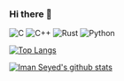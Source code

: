 ### Hi there 👋

<p>
    <img src="https://img.shields.io/badge/-C-007ACC?style=for-the-badge&logo=C&logoColor=white" alt="C">
    <img src="https://img.shields.io/badge/-C++-007DCC?style=for-the-badge&logo=c%2B%2B&logoColor=white" alt="C++">
    <img src="https://img.shields.io/badge/-Rust-red?logo=Rust&style=for-the-badge" alt="Rust">
    <img src="https://img.shields.io/badge/-Python-F7DF1E?style=for-the-badge&logo=Python&logoColor=white" alt="Python">
</p>

[![Top Langs](https://github-readme-stats.vercel.app/api/top-langs/?username=ImanSeyed&theme=gotham&hide=html,vim%20script)](https://github.com/anuraghazra/github-readme-stats)

[![Iman Seyed's github stats](https://github-readme-stats.vercel.app/api?username=ImanSeyed&show_icons=true&theme=gotham)](https://github.com/ImanSeyed/github-readme-stats)


